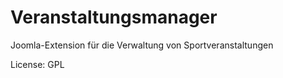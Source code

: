 Veranstaltungsmanager
=====================

Joomla-Extension für die Verwaltung von Sportveranstaltungen

License: GPL
